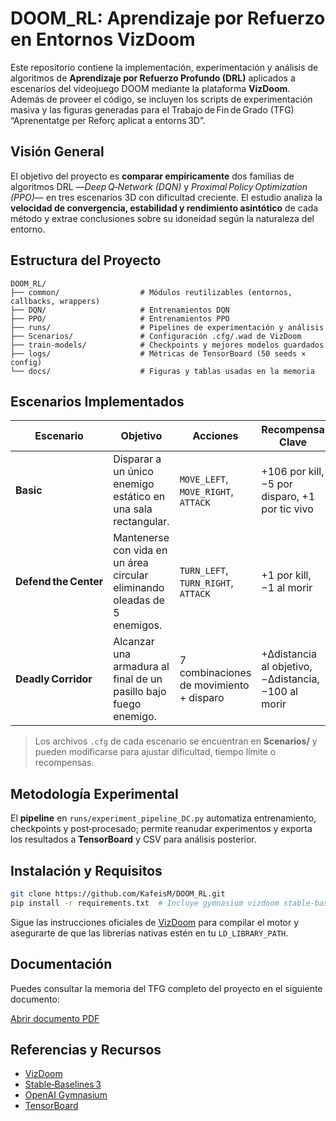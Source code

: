 # DOOM\_RL: Aprendizaje por Refuerzo en Entornos VizDoom

Este repositorio contiene la implementación, experimentación y análisis de algoritmos de **Aprendizaje por Refuerzo Profundo (DRL)** aplicados a escenarios del videojuego DOOM mediante la plataforma **VizDoom**. Además de proveer el código, se incluyen los scripts de experimentación masiva y las figuras generadas para el Trabajo de Fin de Grado (TFG) “Aprenentatge per Reforç aplicat a entorns 3D”.

## Visión General

El objetivo del proyecto es **comparar empíricamente** dos familias de algoritmos DRL —*Deep Q‑Network (DQN)* y *Proximal Policy Optimization (PPO)*— en tres escenarios 3D con dificultad creciente. El estudio analiza la **velocidad de convergencia, estabilidad y rendimiento asintótico** de cada método y extrae conclusiones sobre su idoneidad según la naturaleza del entorno.

## Estructura del Proyecto

```text
DOOM_RL/
├── common/                  # Módulos reutilizables (entornos, callbacks, wrappers)
├── DQN/                     # Entrenamientos DQN
├── PPO/                     # Entrenamientos PPO
├── runs/                    # Pipelines de experimentación y análisis
├── Scenarios/               # Configuración .cfg/.wad de VizDoom
├── train-models/            # Checkpoints y mejores modelos guardados
├── logs/                    # Métricas de TensorBoard (50 seeds × config)
└── docs/                    # Figuras y tablas usadas en la memoria
```

## Escenarios Implementados

| Escenario             | Objetivo                                                                  | Acciones                                | Recompensa Clave                                    |
| --------------------- | ------------------------------------------------------------------------- | --------------------------------------- | --------------------------------------------------- |
| **Basic**             | Disparar a un único enemigo estático en una sala rectangular.             | `MOVE_LEFT`, `MOVE_RIGHT`, `ATTACK`     | +106 por kill, −5 por disparo, +1 por tic vivo      |
| **Defend the Center** | Mantenerse con vida en un área circular eliminando oleadas de 5 enemigos. | `TURN_LEFT`, `TURN_RIGHT`, `ATTACK`     | +1 por kill, −1 al morir                            |
| **Deadly Corridor**   | Alcanzar una armadura al final de un pasillo bajo fuego enemigo.          | 7 combinaciones de movimiento + disparo | +Δdistancia al objetivo, −Δdistancia, −100 al morir |

> Los archivos `.cfg` de cada escenario se encuentran en **Scenarios/** y pueden modificarse para ajustar dificultad, tiempo límite o recompensas.

## Metodología Experimental

El **pipeline** en `runs/experiment_pipeline_DC.py` automatiza entrenamiento, checkpoints y post‑procesado; permite reanudar experimentos y exporta los resultados a **TensorBoard** y CSV para análisis posterior.

## Instalación y Requisitos

```bash
git clone https://github.com/KafeisM/DOOM_RL.git
pip install -r requirements.txt  # Incluye gymnasium vizdoom stable-baselines3 pytorch...
```
Sigue las instrucciones oficiales de [VizDoom](https://github.com/mwydmuch/ViZDoom) para compilar el motor y asegurarte de que las librerías nativas estén en tu `LD_LIBRARY_PATH`.

## Documentación

Puedes consultar la memoria del TFG completo del proyecto en el siguiente documento:

[Abrir documento PDF](./TFG_RL_DOOM_FINAL.pdf)

## Referencias y Recursos

- [VizDoom](https://github.com/mwydmuch/ViZDoom)
- [Stable‑Baselines 3](https://stable-baselines3.readthedocs.io/)
- [OpenAI Gymnasium](https://gymnasium.farama.org/)
- [TensorBoard](https://www.tensorflow.org/tensorboard?hl=es-419)

